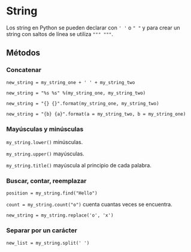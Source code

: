 # String

Los string en Python se pueden declarar con `' '` o `" "` y para crear un string con saltos de línea se utiliza `""" """`. 

## Métodos

### Concatenar

`new_string = my_string_one + ' ' + my_string_two`

`new_string = "%s %s" %(my_string_one, my_string_two) `

`new_string = "{} {}".format(my_string_one, my_string_two)`

`new_string = "{b} {a}".format(a = my_string_two, b = my_string_one)`

### Mayúsculas y minúsculas

`my_string.lower()` minúsculas.

`my_string.upper()` mayúsculas.

`my_string.title()` mayúscula al principio de cada palabra.

### Buscar, contar, reemplazar

`position = my_string.find("Hello")`

`count = my_string.count("o")` cuenta cuantas veces se encuentra.

`new_string = my_string.replace('o', 'x')`

### Separar por un carácter

`new_list = my_string.split(' ')`